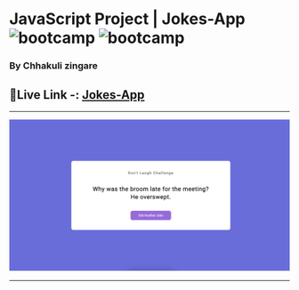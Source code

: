 

# JavaScript Project |  Jokes-App  ![bootcamp](https://img.shields.io/badge/Chhakuli-Zingare-yellow) ![bootcamp](https://img.shields.io/badge/JavaScript-Project-green)

### By Chhakuli zingare


## 🔗Live Link -: [Jokes-App](https://color-changing-app-by-chhakuli.netlify.app/)
 

---

![myproject](./Image/Project.png)

---

